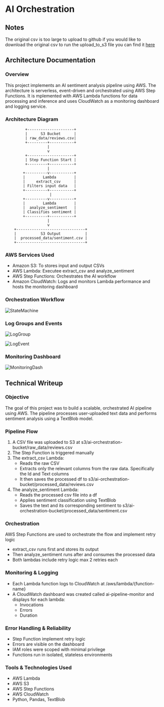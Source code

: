 # AI Orchestration

## Notes

The original csv is too large to upload to github if you would like to download the original csv to run the upload_to_s3 file you can find it [here](https://www.kaggle.com/datasets/snap/amazon-fine-food-reviews?resource=download)

## Architecture Documentation

### Overview

This project implements an AI sentiment analysis pipeline using AWS. The architecture is serverless, event-driven and orchestrated using AWS Step Functions. It is mplemented with AWS Lambda functions for data processing and inference and uses CloudWatch as a monitoring dashboard and logging service.

### Architecture Diagram

```
         +---------------------+
         |      S3 Bucket      |
         | raw_data/reviews.csv|
         +---------+-----------+
                   |
                   v
         +---------------------+
         | Step Function Start |
         +---------+-----------+
                   |
        +----------v-----------+
        |        Lambda        |
        |     extract_csv      |
        | Filters input data   |
        +----------+-----------+
                    |
        +----------v-----------+
        |        Lambda        |
        |  analyze_sentiment   |
        | Classifies sentiment |
        +----------+-----------+
                   |
                   v
    +-------------------------------+
    |           S3 Output           |
    |  processed_data/sentiment.csv |
    +-------------------------------+
```

### AWS Services Used
- Amazon S3: To stores input and output CSVs
- AWS Lambda: Executee extract_csv and analyze_sentiment
- AWS Step Functions: Orchestrates the AI workflow
- Amazon CloudWatch: Logs and monitors Lambda performance and hosts the monitoring dashboard

### Orchestration Workflow

![StateMachine]('./data/img/statemachine_flow.png)

### Log Groups and Events

![LogGroup]('./data/img/log_group.png)

![LogEvent]('./data/img/log_events.png)

### Monitoring Dashboard

![MonitoringDash]('./data/img/monitoring_dash.png)

## Technical Writeup

### Objective

The goal of this project was to build a scalable, orchestrated AI pipeline using AWS. The pipeline processes user-uploaded text data and performs sentiment analysis using a TextBlob model.

### Pipeline Flow

1. A CSV file was uploaded to S3 at s3/ai-orchestration-bucket/raw_data/reviews.csv
2. The Step Function is triggered manually
3. The extract_csv Lambda:
   - Reads the raw CSV
   - Extracts only the relevant columns from the raw data. Specifically the Id and Text columns
   - It then saves the processed df to s3/ai-orchestration-bucket/processed_data/reviews.csv
4. The analyze_sentiment Lambda:
   - Reads the processed csv file into a df
   - Applies sentiment classification using TextBlob
   - Saves the text and its corresponding sentiment to s3/ai-orchestration-bucket/processed_data/sentiment.csv

### Orchestration

AWS Step Functions are used to orchestrate the flow and implement retry logic
- extract_csv runs first and stores its output
- Then analyze_sentiment runs after and consumes the processed data
- Both lambdas include retry logic max 2 retries each

### Monitoring & Logging

- Each Lambda function logs to CloudWatch at /aws/lambda/{function-name}
- A CloudWatch dashboard was created called ai-pipeline-monitor and displays for each lambda:
  - Invocations
  - Errors
  - Duration

### Error Handling & Reliability

- Step Function implement retry logic
- Errors are visible on the dashboard
- IAM roles were scoped with minimal privilege
- Functions run in isolated, stateless environments

### Tools & Technologies Used

- AWS Lambda
- AWS S3
- AWS Step Functions
- AWS CloudWatch
- Python, Pandas, TextBlob